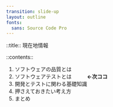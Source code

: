```yaml
---
transition: slide-up
layout: outline
fonts:
  sans: Source Code Pro
---
```


::title::
現在地情報

::contents::

1. <span class="opacity-30">ソフトウェアの品質とは</span>
2. ソフトウェアテストとは　　　**←次ココ**
3. 開発とテストに関わる基礎知識
4. 押さえておきたい考え方
5. まとめ
